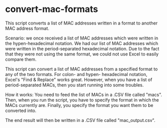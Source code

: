 # convert-mac-formats
This script converts a list of MAC addresses written in a format to another MAC address format. 

Scenario: we once received a list of MAC addresses which were written in the hypen-hexadecimal notation. We had our list of MAC addresses which were written in the period-separated hexadecimal notation. Due to the fact that they were not using the same format, we could not use Excel to easily compare them. 

This script can convert a list of MAC addresses from a specified format to any of the two formats. For colon- and hypen- hexadecimal notation, Excel's "Find & Replace" works great. However, when you have a list of period-separated MACs, then you start running into some troubles. 

How it works:
You need to feed the list of MACs in a .CSV file called "macs". Then, when you run the script, you have to specify the format in which the MACs currently are. Finally, you specify the format you want them to be converted into. 

The end result will then be written in a .CSV file called "mac_output.csv".
